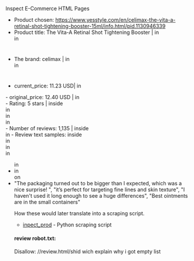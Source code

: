 Inspect E-Commerce HTML Pages
- Product chosen: https://www.yesstyle.com/en/celimax-the-vita-a-retinal-shot-tightening-booster-15ml/info.html/pid.1130946339
- Product title: The Vita-A Retinal Shot Tightening Booster |
in <div class="productDetailPage_productUpper-heading__IKsLu">
in <h1></h1>
- The brand: celimax | 
in <div class="productDetailPage_productUpper-heading__IKsLu">
in <h1> <a></a> </h1>
- current_price: 11.23 USD|
in <div class="productDetailPage_priceContainer__8AIXw notranslate">
<span>
- original_price: 12.40 USD | 
in <div class="productDetailPage_listPrice__VPPgw">
- Rating: 5 stars | inside <section class "productDetailPage_productUpperWrap__0vIEc">
in <div class="productDetailPage_buyingOption__D7qsb MuiBox-root mui-0">
in <div class="productDetailPage_productUpper-heading__IKsLu">
in <div class ="productDetailPage_ratingRow__VNeGN">
- Number of reviews: 1,135 | inside <div class="productDetailPage_ratingRow__VNeGN">
  in <span class="producthighlight_reviewCount__p17d1">
- Review text samples: inside <div class="MuiContainer-root MuiContainer-maxWidthLg productDetailPage_PDPContainer___LQ8e mui-oi4xdc">
  in <section class="customerreviews_customerReview__EDO_0">
  in <div class="MuiBox-root mui-1fsnuue">
  in <ul class="MuiMasonry-root customerreviews_customerReviewMasonry__8F9PJ mui-ob6t7t">
  in <li class="customerreviews_reviewTools__11bXT">
  in <article class="customerreviews_ratingChart__UPGTj">
  on <li class="customerreviews_reviewCard__4V1EE">
  "The packaging turned out to be bigger than I expected, which was a nice surprise! ",
  "it’s perfect for targeting fine lines and skin texture",
  "I haven't used it long enough to see a huge differences",
  "Best ointments are in the small containers"

How these would later translate into a scraping script.
- [inpect_prod](inspect_prod.py) - Python scraping script

#### review robot.txt:
Disallow: //review.html/shid wich explain why i got empty list 
